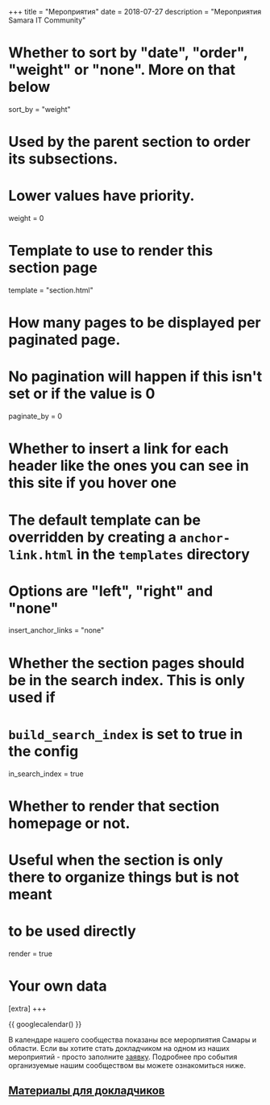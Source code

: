 +++
title = "Мероприятия"
date = 2018-07-27
description = "Мероприятия Samara IT Community"

# Whether to sort by "date", "order", "weight" or "none". More on that below
sort_by = "weight"

# Used by the parent section to order its subsections.
# Lower values have priority.
weight = 0

# Template to use to render this section page
template = "section.html"

# How many pages to be displayed per paginated page.
# No pagination will happen if this isn't set or if the value is 0
paginate_by = 0

# Whether to insert a link for each header like the ones you can see in this site if you hover one
# The default template can be overridden by creating a `anchor-link.html` in the `templates` directory
# Options are "left", "right" and "none"
insert_anchor_links = "none"

# Whether the section pages should be in the search index. This is only used if
# `build_search_index` is set to true in the config
in_search_index = true

# Whether to render that section homepage or not.
# Useful when the section is only there to organize things but is not meant
# to be used directly
render = true

# Your own data
[extra]
+++

{{ googlecalendar() }}

В календаре нашего сообщества показаны все мерорпиятия Самары и области. 
Если вы хотите стать докладчиком на одном из наших мероприятий - просто заполните [заявку](https://goo.gl/forms/CNa9Fwk2v078AYih2).
Подробнее про события организуемые нашим сообществом вы можете ознакомиться ниже.

## [Материалы для докладчиков](bootcamp)
